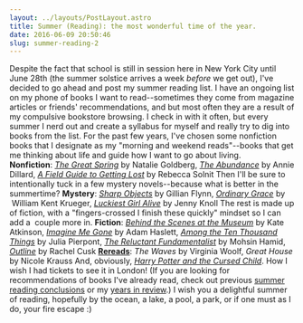 ```yaml
---
layout: ../layouts/PostLayout.astro
title: Summer (Reading): the most wonderful time of the year.
date: 2016-06-09 20:50:46
slug: summer-reading-2
---
```


Despite the fact that school is still in session here in New York City until June 28th (the summer solstice arrives a week _before_ we get out), I've decided to go ahead and post my summer reading list. I have an ongoing list on my phone of books I want to read--sometimes they come from magazine articles or friends' recommendations, and but most often they are a result of my compulsive bookstore browsing. I check in with it often, but every summer I nerd out and create a syllabus for myself and really try to dig into books from the list. For the past few years, I've chosen some nonfiction books that I designate as my "morning and weekend reads"--books that get me thinking about life and guide how I want to go about living. **Nonfiction**: [_The Great Spring_](http://nataliegoldberg.com/books/the-great-spring/) by Natalie Goldberg, [_The Abundance_](http://www.nytimes.com/2016/03/27/books/review/the-abundance-by-annie-dillard.html?_r=0) by Annie Dillard, [_A Field Guide to Getting Lost_](https://www.brainpickings.org/2014/08/04/field-guide-to-getting-lost-rebecca-solnit/) by Rebecca Solnit Then I'll be sure to intentionally tuck in a few mystery novels--because what is better in the summertime? **Mystery**: [_Sharp Objects_](http://gillian-flynn.com/sharp-objects/) by Gillian Flynn, [_Ordinary Grace_](http://www.williamkentkrueger.com/ordinarygrace.html) by  William Kent Krueger, *[Luckiest Girl Alive](http://www.lennyletter.com/life/a316/what-i-know/)* by Jenny Knoll The rest is made up of fiction, with a "fingers-crossed I finish these quickly" mindset so I can add a  couple more in. **Fiction**: [_Behind the Scenes at the Museum_](http://www.kateatkinson.co.uk/book_detail.php?b=Behind_the_Scenes_at_the_Museum) by Kate Atkinson, [_Imagine Me Gone_](http://www.adamhaslett.net/imagine-me-gone/) by Adam Haslett, [_Among the Ten Thousand Things_](http://www.penguinrandomhouse.com/books/228436/among-the-ten-thousand-things-by-julia-pierpont/9780812985344/) by Julia Pierpont, [_The Reluctant Fundamentalist_](http://www.nytimes.com/2007/04/22/books/review/Olsson.t.html) by Mohsin Hamid, _[Outline](http://www.npr.org/2015/01/13/376093557/theres-nothing-sketchy-about-this-outline)_ by Rachel Cusk [**Rereads**](http://akindoflibrary.com/decades-worth-rereading-favorites-blogs-tenth-year/): _The Waves_ by Virginia Woolf, _Great House_ by Nicole Krauss And, obviously, [_Harry Potter and the Cursed Child_](https://www.theguardian.com/books/2016/feb/10/new-harry-potter-cursed-child-eighth-book-july-play-script). How I wish I had tickets to see it in London! (If you are looking for recommendations of books I've already read, check out previous [summer reading conclusions](http://akindoflibrary.com/category/summer-reading-conclusion/) or my [years in review](http://akindoflibrary.com/category/year-in-review/).) I wish you a delightful summer of reading, hopefully by the ocean, a lake, a pool, a park, or if one must as I do, your fire escape :)
